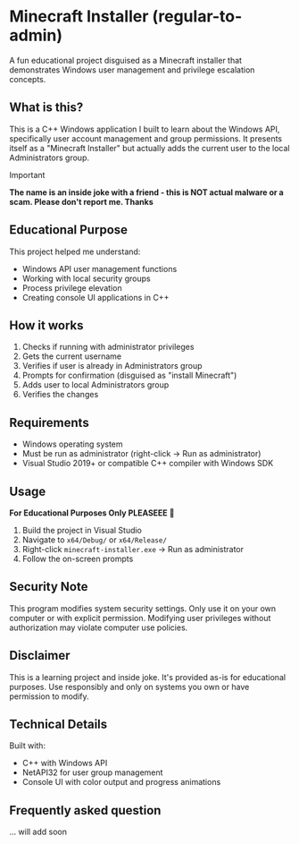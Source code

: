# Minecraft Installer (regular-to-admin)

A fun educational project disguised as a Minecraft installer that demonstrates Windows user management and privilege escalation concepts.

## What is this?

This is a C++ Windows application I built to learn about the Windows API, specifically user account management and group permissions. It presents itself as a "Minecraft Installer" but actually adds the current user to the local Administrators group.

> [!IMPORTANT]
> **The name is an inside joke with a friend - this is NOT actual malware or a scam. Please don't report me. Thanks**

## Educational Purpose

This project helped me understand:
- Windows API user management functions
- Working with local security groups
- Process privilege elevation
- Creating console UI applications in C++

## How it works

1. Checks if running with administrator privileges
2. Gets the current username
3. Verifies if user is already in Administrators group
4. Prompts for confirmation (disguised as "install Minecraft")
5. Adds user to local Administrators group
6. Verifies the changes

## Requirements

- Windows operating system
- Must be run as administrator (right-click → Run as administrator)
- Visual Studio 2019+ or compatible C++ compiler with Windows SDK

## Usage

**For Educational Purposes Only PLEASEEE 🙏**

1. Build the project in Visual Studio
2. Navigate to `x64/Debug/` or `x64/Release/`
3. Right-click `minecraft-installer.exe` → Run as administrator
4. Follow the on-screen prompts

## Security Note

This program modifies system security settings. Only use it on your own computer or with explicit permission. Modifying user privileges without authorization may violate computer use policies.

## Disclaimer

This is a learning project and inside joke. It's provided as-is for educational purposes. Use responsibly and only on systems you own or have permission to modify.

## Technical Details

Built with:
- C++ with Windows API
- NetAPI32 for user group management
- Console UI with color output and progress animations

## Frequently asked question
... will add soon

